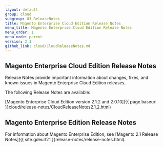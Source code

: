 ```yaml
---
layout: default
group: cloud
subgroup: 03_ReleaseNotes
title: Magento Enterprise Cloud Edition Release Notes
menu_title: Magento Enterprise Cloud Edition Release Notes
menu_order: 1
menu_node: parent
version: 2.1
github_link: cloud/CloudReleaseNotes.md
---
```


## Magento Enterprise Cloud Edition Release Notes
Release Notes provide important information about changes, fixes, and known issues in Magento Enterprise Cloud Edition releases.

The following Release Notes are available:

[Magento Enterprise Cloud Edition version 2.1.2 and 2.0.10]({{ page.baseurl }}cloud/release-notes/CloudReleaseNotes2.1.2.html)

## Magento Enterprise Edition Release Notes
For information about Magento Enterprise Edition, see [Magento 2.1 Release Notes]({{ site.gdeurl21 }}release-notes/release-notes.html).

